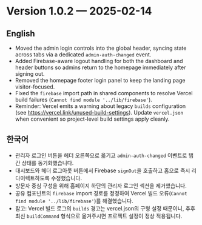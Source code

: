 # Version 1.0.2 — 2025-02-14

## English
- Moved the admin login controls into the global header, syncing state across tabs via a dedicated `admin-auth-changed` event.
- Added Firebase-aware logout handling for both the dashboard and header buttons so admins return to the homepage immediately after signing out.
- Removed the homepage footer login panel to keep the landing page visitor-focused.
- Fixed the `firebase` import path in shared components to resolve Vercel build failures (`Cannot find module '../lib/firebase'`).
- Reminder: Vercel emits a warning about legacy `builds` configuration (see https://vercel.link/unused-build-settings). Update `vercel.json` when convenient so project-level build settings apply cleanly.

## 한국어
- 관리자 로그인 버튼을 헤더 오른쪽으로 옮기고 `admin-auth-changed` 이벤트로 탭 간 상태를 동기화했습니다.
- 대시보드와 헤더 로그아웃 버튼에서 Firebase `signOut`을 호출하고 홈으로 즉시 리다이렉트하도록 수정했습니다.
- 방문자 중심 구성을 위해 홈페이지 하단의 관리자 로그인 섹션을 제거했습니다.
- 공유 컴포넌트의 `firebase` import 경로를 정정하여 Vercel 빌드 오류(`Cannot find module '../lib/firebase'`)를 해결했습니다.
- 참고: Vercel 빌드 로그의 `builds` 경고는 vercel.json의 구형 설정 때문이니, 추후 최신 `buildCommand` 형식으로 옮겨주시면 프로젝트 설정이 정상 적용됩니다.
